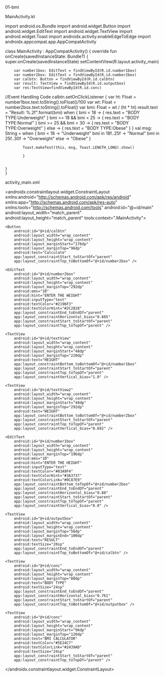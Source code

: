 01-bmi

MainActivity.kt

import android.os.Bundle
import android.widget.Button
import android.widget.EditText
import android.widget.TextView
import android.widget.Toast
import androidx.activity.enableEdgeToEdge
import androidx.appcompat.app.AppCompatActivity


class MainActivity : AppCompatActivity() {
    override fun onCreate(savedInstanceState: Bundle?) {
        super.onCreate(savedInstanceState)
        setContentView(R.layout.activity_main)


        var number1box: EditText = findViewById(R.id.number1box)
        var number2box: EditText = findViewById(R.id.number2box)
        var calbtn: Button = findViewById(R.id.calbtn)
        var result: TextView = findViewById(R.id.outputbox)
        var res:TextView=findViewById(R.id.conc)



//Event Handling Code
        calbtn.setOnClickListener {
            var ht: Float = number1box.text.toString().toFloat()/100
            var wt: Float = number2box.text.toString().toFloat()
            var bmi: Float = wt / (ht * ht)
            result.text = "Result: %.2f".format(bmi)
            when {
                bmi < 18 -> {
                    res.text = "BODY TYPE:Underweight"
                }
                bmi >= 18 && bmi < 25 -> {
                    res.text = "BODY TYPE:Normal"
                }
                bmi >= 25 && bmi < 30 -> {
                    res.text = "BODY TYPE:Overweight"
                }
                else -> {
                    res.text = "BODY TYPE:Obese"
                }
            }
            val msg: String = when {
                bmi < 18 -> "Underweight"
                bmi in 18f..25f -> "Normal"
                bmi in 25f..30f -> "Overweight"
                else -> "Obese"
            }


            Toast.makeText(this, msg, Toast.LENGTH_LONG).show()

            }


    }
    }


activity_main.xml
<?xml version="1.0" encoding="utf-8"?>
<androidx.constraintlayout.widget.ConstraintLayout xmlns:android="http://schemas.android.com/apk/res/android"
    xmlns:app="http://schemas.android.com/apk/res-auto"
    xmlns:tools="http://schemas.android.com/tools"
    android:id="@+id/main"
    android:layout_width="match_parent"
    android:layout_height="match_parent"
    tools:context=".MainActivity">

    <Button
        android:id="@+id/calbtn"
        android:layout_width="wrap_content"
        android:layout_height="wrap_content"
        android:layout_marginStart="176dp"
        android:layout_marginTop="96dp"
        android:text="Calculate"
        app:layout_constraintStart_toStartOf="parent"
        app:layout_constraintTop_toBottomOf="@+id/number2box" />

    <EditText
        android:id="@+id/number2box"
        android:layout_width="wrap_content"
        android:layout_height="wrap_content"
        android:layout_marginTop="292dp"
        android:ems="10"
        android:hint="ENTER THE WEIGHT"
        android:inputType="text"
        android:textColor="#2196F3"
        android:textColorHint="#2C2828"
        app:layout_constraintEnd_toEndOf="parent"
        app:layout_constraintHorizontal_bias="0.885"
        app:layout_constraintStart_toStartOf="parent"
        app:layout_constraintTop_toTopOf="parent" />

    <TextView
        android:id="@+id/textView"
        android:layout_width="wrap_content"
        android:layout_height="wrap_content"
        android:layout_marginStart="48dp"
        android:layout_marginTop="220dp"
        android:text="HEIGHT"
        app:layout_constraintBottom_toBottomOf="@+id/number1box"
        app:layout_constraintStart_toStartOf="parent"
        app:layout_constraintTop_toTopOf="parent"
        app:layout_constraintVertical_bias="1.0" />

    <TextView
        android:id="@+id/textView2"
        android:layout_width="wrap_content"
        android:layout_height="wrap_content"
        android:layout_marginStart="48dp"
        android:layout_marginTop="292dp"
        android:text="WEIGHT"
        app:layout_constraintBottom_toBottomOf="@+id/number2box"
        app:layout_constraintStart_toStartOf="parent"
        app:layout_constraintTop_toTopOf="parent"
        app:layout_constraintVertical_bias="0.692" />

    <EditText
        android:id="@+id/number1box"
        android:layout_width="wrap_content"
        android:layout_height="wrap_content"
        android:layout_marginTop="196dp"
        android:ems="10"
        android:hint="ENTER THE HEIGHT"
        android:inputType="text"
        android:textColor="#03A9F4"
        android:textColorHint="#3A3737"
        android:textColorLink="#0C87E9"
        app:layout_constraintBottom_toTopOf="@+id/number2box"
        app:layout_constraintEnd_toEndOf="parent"
        app:layout_constraintHorizontal_bias="0.88"
        app:layout_constraintStart_toStartOf="parent"
        app:layout_constraintTop_toTopOf="parent"
        app:layout_constraintVertical_bias="0.0" />

    <TextView
        android:id="@+id/outputbox"
        android:layout_width="wrap_content"
        android:layout_height="wrap_content"
        android:layout_marginTop="56dp"
        android:layout_marginEnd="100dp"
        android:text="RESULT"
        android:textSize="20sp"
        app:layout_constraintEnd_toEndOf="parent"
        app:layout_constraintTop_toBottomOf="@+id/calbtn" />

    <TextView
        android:id="@+id/conc"
        android:layout_width="wrap_content"
        android:layout_height="wrap_content"
        android:layout_marginTop="80dp"
        android:text="BODY TYPE"
        android:textSize="24sp"
        app:layout_constraintEnd_toEndOf="parent"
        app:layout_constraintHorizontal_bias="0.761"
        app:layout_constraintStart_toStartOf="parent"
        app:layout_constraintTop_toBottomOf="@+id/outputbox" />

    <TextView
        android:id="@+id/conc"
        android:layout_width="wrap_content"
        android:layout_height="wrap_content"
        android:layout_marginStart="96dp"
        android:layout_marginTop="120dp"
        android:text="BMI CALCULATOR"
        android:textColor="#5E24C7"
        android:textColorLink="#2439AD"
        android:textSize="24sp"
        app:layout_constraintStart_toStartOf="parent"
        app:layout_constraintTop_toTopOf="parent" />

</androidx.constraintlayout.widget.ConstraintLayout>
